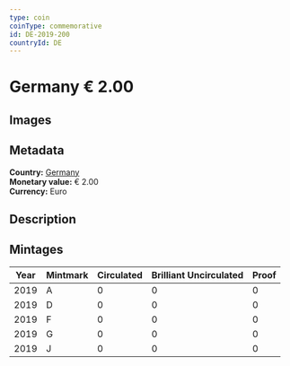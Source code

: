 ```yaml
---
type: coin
coinType: commemorative
id: DE-2019-200
countryId: DE
---
```


# Germany € 2.00

## Images


## Metadata

**Country:** [Germany](../../Countries/Germany/index.md)\
**Monetary value:** € 2.00\
**Currency:** Euro

## Description


## Mintages

| Year | Mintmark | Circulated | Brilliant Uncirculated | Proof |
| ---- | -------- | ---------- | ---------------------- | ----- |
| 2019 | A | 0| 0 | 0 |
| 2019 | D | 0| 0 | 0 |
| 2019 | F | 0| 0 | 0 |
| 2019 | G | 0| 0 | 0 |
| 2019 | J | 0| 0 | 0 |
